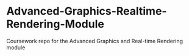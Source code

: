 # Advanced-Graphics-Realtime-Rendering-Module
 Coursework repo for the Advanced Graphics and Real-time Rendering module
